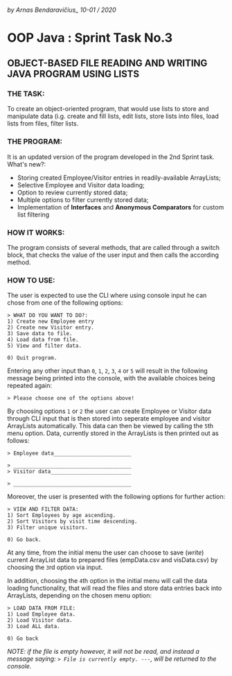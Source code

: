 ###### by Arnas Bendaravičius_ 10-01 / 2020
# OOP Java : Sprint Task No.3


## OBJECT-BASED FILE READING AND WRITING JAVA PROGRAM USING LISTS

### THE TASK:
To create an object-oriented program, that would use lists to store and manipulate data (i.g. create and fill lists, edit lists, store lists into files, load lists from files, filter lists.

### THE PROGRAM:
It is an updated version of the program developed in the 2nd Sprint task.
What's new?:
* Storing created Employee/Visitor entries in readily-available ArrayLists;
* Selective Employee and Visitor data loading;
* Option to review currently stored data;
* Multiple options to filter currently stored data;
* Implementation of **Interfaces** and **Anonymous Comparators** for custom list filtering

### HOW IT WORKS:
The program consists of several methods, that are called through a switch block, that checks the value of the user input and then calls the according method.

### HOW TO USE:
The user is expected to use the CLI where using console input he can chose from one of the following options:
```
> WHAT DO YOU WANT TO DO?:
1) Create new Employee entry
2) Create new Visitor entry.
3) Save data to file.
4) Load data from file.
5) View and filter data.

0) Quit program.
```
Entering any other input than `0`, `1`, `2`, `3`, `4` or `5` will result in the following message being printed into the console, with the available choices being repeated again:
```
> Please choose one of the options above!
```
By choosing options `1` or `2` the user can create Employee or Visitor data through CLI input that is then stored into seperate employee and visitor ArrayLists automatically. This data can then be viewed by calling the `5`th menu option. Data, currently stored in the ArrayLists is then printed out as follows:
```
> Employee data_________________________
  
> ______________________________________
> Visitor data__________________________

> ______________________________________
```
Moreover, the user is presented with the following options for further action:
```
> VIEW AND FILTER DATA:
1) Sort Employees by age ascending.
2) Sort Visitors by visit time descending.
3) Filter unique visitors.

0) Go back.
```
At any time, from the initial menu the user can choose to save (*write*) current ArrayList data to prepared files (empData.csv and visData.csv) by choosing the `3`rd option via input.

In addition, choosing the `4`th option in the initial menu will call the data loading functionality, that will read the files and store data entries back into ArrayLists, depending on the chosen menu option:
```
> LOAD DATA FROM FILE:
1) Load Employee data.
2) Load Visitor data.
3) Load ALL data.

0) Go back
```

*NOTE: if the file is empty however, it will not be read, and instead a message saying: `> File is currently empty. ---`, will be returned to the console.*
